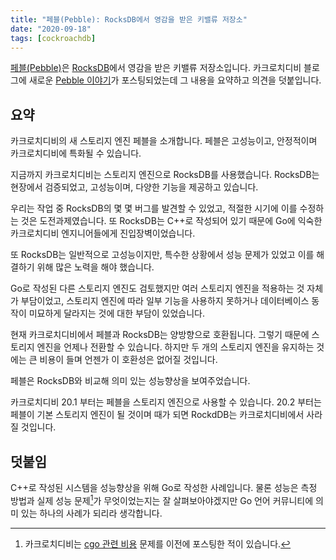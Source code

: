 ```yaml
---
title: "페블(Pebble): RocksDB에서 영감을 받은 키밸류 저장소"
date: "2020-09-18"
tags: [cockroachdb]
---
```


[페블(Pebble)](https://github.com/cockroachdb/pebble)은 [RocksDB](https://rocksdb.org/)에서 영감을 받은 키밸류 저장소입니다. 카크로치디비 블로그에 새로운 [Pebble 이야기](https://www.cockroachlabs.com/blog/pebble-rocksdb-kv-store/)가 포스팅되었는데 그 내용을 요약하고 의견을 덧붙입니다.

<!--more-->

## 요약

카크로치디비의 새 스토리지 엔진 페블을 소개합니다. 페블은 고성능이고, 안정적이며 카크로치디비에 특화될 수 있습니다.

지금까지 카크로치디비는 스토리지 엔진으로 RocksDB를 사용했습니다. RocksDB는 현장에서 검증되었고, 고성능이며, 다양한 기능을 제공하고 있습니다.

우리는 작업 중 RocksDB의 몇 몇 버그를 발견할 수 있었고, 적절한 시기에 이를 수정하는 것은 도전과제였습니다. 또 RocksDB는 C++로 작성되어 있기 때문에 Go에 익숙한 카크로치디비 엔지니어들에게 진입장벽이었습니다.

또 RocksDB는 일반적으로 고성능이지만, 특수한 상황에서 성능 문제가 있었고 이를 해결하기 위해 많은 노력을 해야 했습니다.

Go로 작성된 다른 스토리지 엔진도 검토했지만 여러 스토리지 엔진을 적용하는 것 자체가 부담이었고, 스토리지 엔진에 따라 일부 기능을 사용하지 못하거나 데이터베이스 동작이 미묘하게 달라지는 것에 대한 부담이 있었습니다.

현재 카크로치디비에서 페블과 RocksDB는 양방향으로 호환됩니다. 그렇기 때문에 스토리지 엔진을 언제나 전환할 수 있습니다. 하지만 두 개의 스토리지 엔진을 유지하는 것에는 큰 비용이 들며 언젠가 이 호환성은 없어질 것입니다.

페블은 RocksDB와 비교해 의미 있는 성능향상을 보여주었습니다.

카크로치디비 20.1 부터는 페블을 스토리지 엔진으로 사용할 수 있습니다. 20.2 부터는 페블이 기본 스토리지 엔진이 될 것이며 때가 되면 RockdDB는 카크로치디비에서 사라질 것입니다.

## 덧붙임

C++로 작성된 시스템을 성능향상을 위해 Go로 작성한 사례입니다. 물론 성능은 측정 방법과 실제 성능 문제[^1]가 무엇이었는지는 잘 살펴보아야겠지만 Go 언어 커뮤니티에 의미 있는 하나의 사례가 되리라 생각합니다.

[^1]: 카크로치디비는 [cgo 관련 비용](https://www.cockroachlabs.com/blog/the-cost-and-complexity-of-cgo/) 문제를 이전에 포스팅한 적이 있습니다.